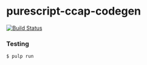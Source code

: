 
purescript-ccap-codegen
=====================================

[![Build
Status](https://travis-ci.org/ccap/purescript-ccap-codegen.svg)](https://travis-ci.org/ccap/purescript-ccap-codegen)

### Testing

```sh
$ pulp run
```

